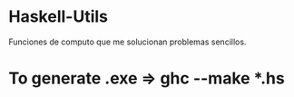 # Haskell-Utils
Funciones de computo que me solucionan problemas sencillos.

# To generate .exe => ghc --make *.hs